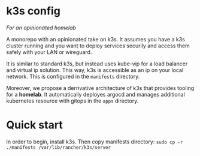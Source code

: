 # k3s config
*For an opinionated homelab*

A monorepo with an opinionated take on k3s. It assumes you have a k3s cluster running and you want to deploy services securily and access them safely with your LAN or wireguard.

It is similar to standard k3s, but instead uses kube-vip for a load balancer and virtual ip solution. This way, k3s is accessible as an ip on your local network. This is configured in the `manifests` directory.

Moreover, we propose a derrivative architecture of k3s that provides tooling for a **homelab**. It automatically deployes argocd and manages additional kubernetes resource with gitops in the `apps` directory.

# Quick start
In order to begin, install k3s. Then copy manifests directory:
`sudo cp -r ./manifests /var/lib/rancher/k3s/server`

